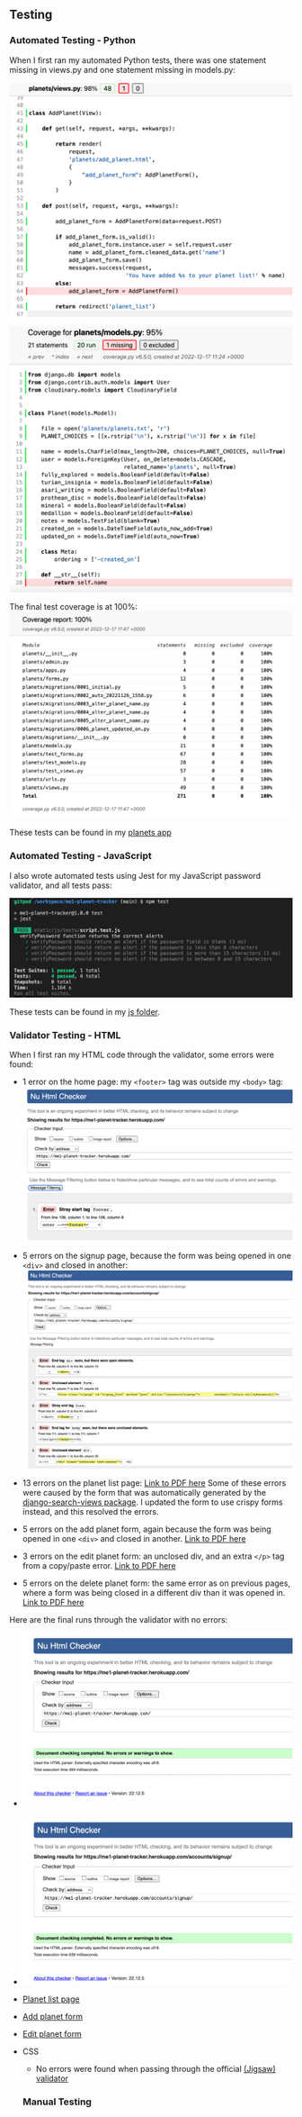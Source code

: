 ## Testing 

### Automated Testing - Python
When I first ran my automated Python tests, there was one statement missing in views.py and one statement missing in models.py:

![98% coverage in views.py](static/readme/coverage-views-1.png)

![95% coverage in models.py](static/readme/coverage-models-1.png)

The final test coverage is at 100%:
![100% coverage in all tests](static/readme/coverage-final.png)


These tests can be found in my [planets app](https://github.com/StephHjar/me1-planet-tracker/tree/main/planets)

### Automated Testing - JavaScript
I also wrote automated tests using Jest for my JavaScript password validator, and all tests pass:

![All Jest tests passing in terminal](static/readme/jest-tests.png)

These tests can be found in my [js folder](https://github.com/StephHjar/me1-planet-tracker/tree/main/static/js/tests).

### Validator Testing - HTML
When I first ran my HTML code through the validator, some errors were found:

- 1 error on the home page: my ```<footer>``` tag was outside my ```<body>``` tag:
![HTML validator error - home page](static/readme/html-validator-error.png)

- 5 errors on the signup page, because the form was being opened in one ```<div>``` and closed in another:
![HTML validator error - signup page](static/readme/html-validator-error2.png)

- 13 errors on the planet list page:
[Link to PDF here](static/readme/html-validator-error3.pdf)
Some of these errors were caused by the form that was automatically generated by the [django-search-views package](https://pypi.org/project/django-search-views/). I updated the form to use crispy forms instead, and this resolved the errors.

- 5 errors on the add planet form, again because the form was being opened in one ```<div>``` and closed in another. 
[Link to PDF here](static/readme/html-validator-error4.pdf)

- 3 errors on the edit planet form: an unclosed div, and an extra ```</p>``` tag from a copy/paste error.
[Link to PDF here](static/readme/html-validator-error-5.pdf)

- 5 errors on the delete planet form: the same error as on previous pages, where a form was being closed in a different div than it was opened in.
[Link to PDF here](static/readme/html-validator-error-6.pdf)

Here are the final runs through the validator with no errors:
- ![Home page](static/readme/html-validator-home.png)
- ![Signup page](static/readme/html-validator-signup.png)
- [Planet list page](static/readme/html-validator-planet-list.pdf)
- [Add planet form](static/readme/html-validator-add-planet.pdf)
- [Edit planet form](static/readme/html-validator-edit-planet.pdf)

- CSS
  - No errors were found when passing through the official [(Jigsaw) validator](https://jigsaw.w3.org/css-validator/validator?uri=https%3A%2F%2Fvalidator.w3.org%2Fnu%2F%3Fdoc%3Dhttps%253A%252F%252Fcode-institute-org.github.io%252Flove-running-2.0%252Findex.html&profile=css3svg&usermedium=all&warning=1&vextwarning=&lang=en#css)

  ### Manual Testing